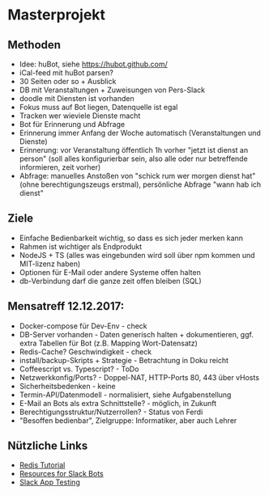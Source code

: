 # Masterprojekt
## Methoden
* Idee: huBot, siehe https://hubot.github.com/
* iCal-feed mit huBot parsen?
* 30 Seiten oder so + Ausblick
* DB mit Veranstaltungen + Zuweisungen von Pers-Slack
* doodle mit Diensten ist vorhanden
* Fokus muss auf Bot liegen, Datenquelle ist egal
* Tracken wer wieviele Dienste macht
* Bot für Erinnerung und Abfrage
* Erinnerung immer Anfang der Woche automatisch (Veranstaltungen und Dienste)
* Erinnerung: vor Veranstaltung öffentlich 1h vorher "jetzt ist dienst an person" (soll alles konfigurierbar sein, also alle oder nur betreffende informieren, zeit vorher)
* Abfrage: manuelles Anstoßen von "schick rum wer morgen dienst hat" (ohne berechtigungszeugs erstmal), persönliche Abfrage "wann hab ich dienst"

## Ziele
* Einfache Bedienbarkeit wichtig, so dass es sich jeder merken kann
* Rahmen ist wichtiger als Endprodukt
* NodeJS + TS (alles was eingebunden wird soll über npm kommen und MIT-lizenz haben)
* Optionen für E-Mail oder andere Systeme offen halten
* db-Verbindung darf die ganze zeit offen bleiben (SQL)

## Mensatreff 12.12.2017:
* Docker-compose für Dev-Env - check
* DB-Server vorhanden - Daten generisch halten + dokumentieren, ggf. extra Tabellen für Bot (z.B. Mapping Wort-Datensatz)
* Redis-Cache? Geschwindigkeit - check
* install/backup-Skripts + Strategie - Betrachtung in Doku reicht
* Coffeescript vs. Typescript? -  ToDo
* Netzwerkkonfig/Ports? - Doppel-NAT, HTTP-Ports 80, 443 über vHosts
* Sicherheitsbedenken - keine
* Termin-API/Datenmodell - normalisiert, siehe Aufgabenstellung
* E-Mail an Bots als extra Schnittstelle? - möglich, in Zukunft
* Berechtigungsstruktur/Nutzerrollen? - Status von Ferdi
* "Besoffen bedienbar", Zielgruppe: Informatiker, aber auch Lehrer


## Nützliche Links
* [Redis Tutorial](http://www.try.redis.io)
* [Resources for Slack Bots](https://www.botwiki.org/resources/slackbots/)
* [Slack App Testing](https://slackapi.github.io/steno/)
